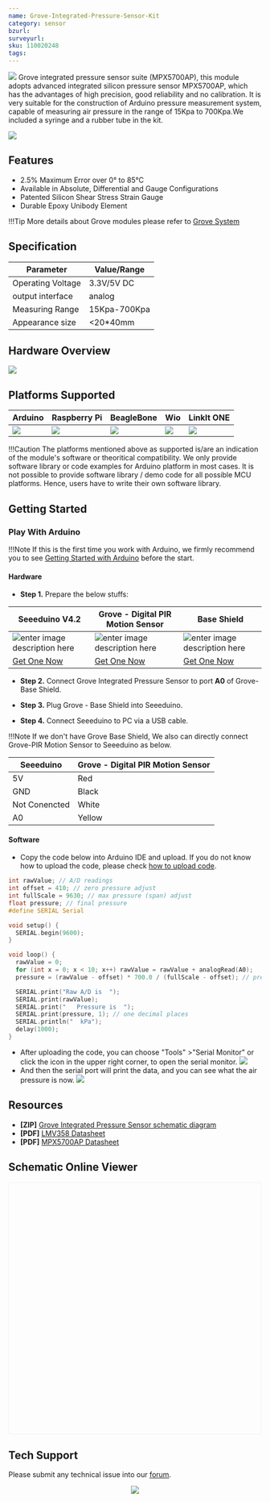 ```yaml
---
name: Grove-Integrated-Pressure-Sensor-Kit
category: sensor
bzurl: 
surveyurl: 
sku: 110020248
tags:
---
```

![](https://github.com/SeeedDocument/Grove-Integrated-Pressure-Sensor-Kit-MPX5700AP/blob/master/img/Grove-Integrated-Pressure-Sensor-Kit-MPX5700AP-wiki.jpg)
Grove integrated pressure sensor suite (MPX5700AP), this module adopts advanced integrated silicon pressure sensor MPX5700AP, which has the advantages of high precision, good reliability and no calibration. It is very suitable for the construction of Arduino pressure measurement system, capable of measuring air pressure in the range of 15Kpa to 700Kpa.We included a syringe and a rubber tube in the kit.
<p style=":center"><a href="https://www.seeedstudio.com/Grove-Integrated-Pressure-Sensor-Kit-MPX5700AP-p-4295.html" target="_blank"><img src="https://github.com/SeeedDocument/wiki_english/raw/master/docs/images/300px-Get_One_Now_Banner-ragular.png" /></a></p>

## Features
 - 2.5% Maximum Error over 0° to 85°C
 - Available in Absolute, Differential and Gauge Configurations
 - Patented Silicon Shear Stress Strain Gauge
 - Durable Epoxy Unibody Element

!!!Tip
    More details about Grove modules please refer to [Grove System](http://wiki.seeedstudio.com/Grove_System/)

## Specification

|Parameter|Value/Range|
|---|---|
|Operating Voltage|	3.3V/5V DC|
| output interface | analog |
|Measuring Range|15Kpa-700Kpa|
|Appearance size|<20*40mm|


## Hardware Overview
![](https://github.com/SeeedDocument/Grove-Integrated-Pressure-Sensor-Kit-MPX5700AP/blob/master/img/Grove-Integrated-Pressure-Sensor-Kit-MPX5700AP-pin.jpg)


## Platforms Supported

| Arduino| Raspberry Pi| BeagleBone| Wio| LinkIt ONE|
|--------|-------------|-----------|----|-----------|
| ![](https://raw.githubusercontent.com/SeeedDocument/wiki_english/master/docs/images/arduino_logo.jpg) | ![](https://raw.githubusercontent.com/SeeedDocument/wiki_english/master/docs/images/raspberry_pi_logo_n.jpg) | ![](https://raw.githubusercontent.com/SeeedDocument/wiki_english/master/docs/images/bbg_logo_n.jpg) | ![](https://raw.githubusercontent.com/SeeedDocument/wiki_english/master/docs/images/wio_logo_n.jpg) | ![](https://raw.githubusercontent.com/SeeedDocument/wiki_english/master/docs/images/linkit_logo_n.jpg) |

!!!Caution
    The platforms mentioned above as supported is/are an indication of the module's software or theoritical compatibility. We only provide software library or code examples for Arduino platform in most cases. It is not possible to provide software library / demo code for all possible MCU platforms. Hence, users have to write their own software library.

## Getting Started
### Play With Arduino
!!!Note
    If this is the first time you work with Arduino, we firmly recommend you to see [Getting Started with Arduino](http://wiki.seeedstudio.com/Getting_Started_with_Arduino/) before the start.
#### Hardware


- **Step 1.** Prepare the below stuffs:

| Seeeduino V4.2 | Grove - Digital PIR Motion Sensor | Base Shield |
|--------------|----------------------|-----------------|
|![enter image description here](https://raw.githubusercontent.com/SeeedDocument/Grove_Light_Sensor/master/images/gs_1.jpg)|![enter image description here](https://github.com/SeeedDocument/Grove-Integrated-Pressure-Sensor-Kit-MPX5700AP/blob/master/img/Grove-Integrated-Pressure-Sensor-Kit-MPX5700AP-210-157.png)|![enter image description here](https://raw.githubusercontent.com/SeeedDocument/Grove_Light_Sensor/master/images/gs_4.jpg)|
|[Get One Now](http://www.seeedstudio.com/Seeeduino-V4.2-p-2517.html)|[Get One Now](https://www.seeedstudio.com/Grove-Integrated-Pressure-Sensor-Kit-MPX5700AP-p-4295.html)|[Get One Now](https://www.seeedstudio.com/Base-Shield-V2-p-1378.html)|


- **Step 2.** Connect Grove Integrated Pressure Sensor to port **A0** of Grove-Base Shield.

- **Step 3.** Plug Grove - Base Shield into Seeeduino.

- **Step 4.** Connect Seeeduino to PC via a USB cable.

!!!Note
	If we don't have Grove Base Shield, We also can directly connect Grove-PIR Motion Sensor to Seeeduino as below.

| Seeeduino       | Grove - Digital PIR Motion Sensor |
|---------------|-------------------------|
| 5V            | Red                     |
| GND           | Black                   |
| Not Conencted | White                   |
| A0            | Yellow                  |



#### Software

- Copy the code below into Arduino IDE and upload. If you do not know how to upload the code, please check [how to upload code](http://wiki.seeedstudio.com/Upload_Code/).


```c
int rawValue; // A/D readings
int offset = 410; // zero pressure adjust
int fullScale = 9630; // max pressure (span) adjust
float pressure; // final pressure
#define SERIAL Serial

void setup() {
  SERIAL.begin(9600);
}

void loop() {
  rawValue = 0;
  for (int x = 0; x < 10; x++) rawValue = rawValue + analogRead(A0);
  pressure = (rawValue - offset) * 700.0 / (fullScale - offset); // pressure conversion

  SERIAL.print("Raw A/D is  ");
  SERIAL.print(rawValue);
  SERIAL.print("   Pressure is  ");
  SERIAL.print(pressure, 1); // one decimal places
  SERIAL.println("  kPa");
  delay(1000);
}
```
- After uploading the code, you can choose "Tools" >"Serial Monitor" or click the icon in the upper right corner, to open the serial monitor.
![](https://github.com/SeeedDocument/Grove-Integrated-Pressure-Sensor-Kit-MPX5700AP/blob/master/img/result1.png)
- And then the serial port will print the data, and you can see what the air pressure is now.
![](https://github.com/SeeedDocument/Grove-Integrated-Pressure-Sensor-Kit-MPX5700AP/blob/master/img/result2.png)


## Resources
- **[ZIP]** [Grove Integrated Pressure Sensor schematic diagram](https://github.com/SeeedDocument/Grove-Integrated-Pressure-Sensor-Kit-MPX5700AP/blob/master/res/Grove%20-%20Integrated%20Pressure%20Sensor%20Kit%20(MPX5700AP)_v1.0.zip)
- **[PDF]** [LMV358 Datasheet](https://github.com/SeeedDocument/Grove-Integrated-Pressure-Sensor-Kit-MPX5700AP/blob/master/res/LMV358_datasheet.pdf)
- **[PDF]** [MPX5700AP Datasheet](https://github.com/SeeedDocument/Grove-Integrated-Pressure-Sensor-Kit-MPX5700AP/blob/master/res/MPX5700AP_datasheet.pdf)


## Schematic Online Viewer
<div class="altium-ecad-viewer" data-project-src="https://github.com/SeeedDocument/Grove-Integrated-Pressure-Sensor-Kit-MPX5700AP/blob/master/res/Grove%20-%20Integrated%20Pressure%20Sensor%20Kit%20(MPX5700AP)_v1.0.zip" style="border-radius: 0px 0px 4px 4px; height:500px; border-style: solid; border-width: 1px; border-color: rgb(241,241, 241); overflow: hidden; max-width: 1280px; max-height: 700px; box-sizing: border-box;" /></div>

## Tech Support
Please submit any technical issue into our [forum](http://forum.seeedstudio.com/).
<br /><p style="text-align:center"><a href="https://www.seeedstudio.com/act-4.html?utm_source=wiki&utm_medium=wikibanner&utm_campaign=newproducts" target="_blank"><img src="https://github.com/SeeedDocument/Wiki_Banner/raw/master/new_product.jpg" /></a></p>                                                                                                                                                                                                                                                                                                                                                                                                                                               
